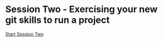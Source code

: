 # Session Two - Exercising your new git skills to run a project

[Start Session Two](./session2/github-project-board.md)
